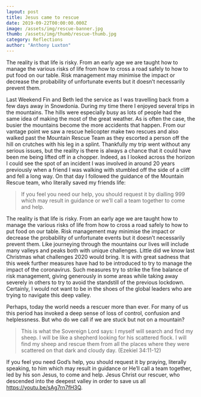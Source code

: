 ```yaml
---
layout: post
title: Jesus came to rescue
date: 2019-09-22T00:00:00.000Z
image: /assets/img/rescue-banner.jpg
thumb: /assets/img/thumb/rescue-thumb.jpg
category: Reflections
author: "Anthony Luxton"
---
```

The reality is that life is risky. From an early age we are taught how to manage the various risks of life from how to cross a road safely to how to put food on our table. Risk management may minimise the impact or decrease the probability of unfortunate events but it doesn’t necessarily prevent them.

Last Weekend Fin and Beth led the service as I was travelling back from a few days away in Snowdonia. During my time there I enjoyed several trips in the mountains. The hills were especially busy as lots of people had the same idea of making the most of the great weather. As is often the case, the busier the mountains become the more accidents that happen. From our vantage point we saw a rescue helicopter make two rescues and also walked past the Mountain Rescue Team as they escorted a person off the hill on crutches with his leg in a splint. Thankfully my trip went without any serious issues, but the reality is there is always a chance that it could have been me being lifted off in a chopper. Indeed, as I looked across the horizon I could see the spot of an incident I was involved in around 20 years previously when a friend I was walking with stumbled off the side of a cliff and fell a long way. On that day I followed the guidance of the Mountain Rescue team, who literally saved my friends life:

> If you feel you need our help, you should request it by dialling 999 which may result in guidance or we’ll call a team together to come and help.

The reality is that life is risky. From an early age we are taught how to manage the various risks of life from how to cross a road safely to how to put food on our table. Risk management may minimise the impact or decrease the probability of unfortunate events but it doesn’t necessarily prevent them. Like journeying through the mountains our lives will include many valleys and peaks both with unique challenges. Little did we know last Christmas what challenges 2020 would bring. It is with great sadness that this week further measures have had to be introduced to try to manage the impact of the coronavirus. Such measures try to strike the fine balance of risk management, giving generously in some areas while taking away severely in others to try to avoid the standstill of the previous lockdown. Certainly, I would not want to be in the shoes of the global leaders who are trying to navigate this deep valley. 

Perhaps, today the world needs a rescuer more than ever. For many of us this period has invoked a deep sense of loss of control, confusion and helplessness. But who do we call if we are stuck but not on a mountain?

> This is what the Sovereign Lord says: I myself will search and find my sheep. I will be like a shepherd looking for his scattered flock. I will find my sheep and rescue them from all the places where they were scattered on that dark and cloudy day. (Ezekiel 34:11-12)

If you feel you need God’s help, you should request it by praying, literally speaking, to him which may result in guidance or He’ll call a team together, led by his son Jesus, to come and help. Jesus Christ our rescuer, who descended into the deepest valley in order to save us all <a href='https://youtu.be/sAg7rn7fH3Q'>https://youtu.be/sAg7rn7fH3Q</a>. 	
